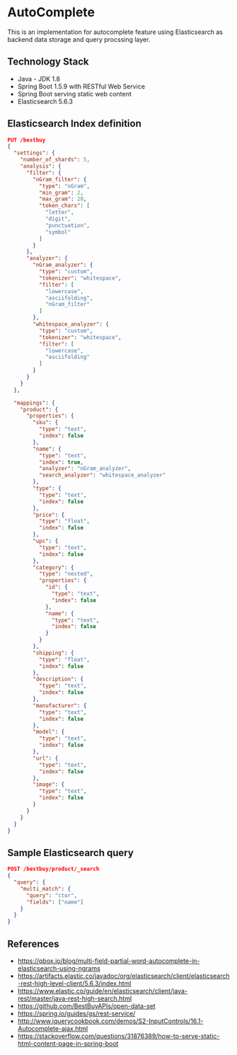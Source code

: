 # AutoComplete

This is an implementation for autocomplete feature using Elasticsearch as backend data storage and query procssing layer.

## Technology Stack
  - Java - JDK 1.8
  - Spring Boot 1.5.9 with RESTful Web Service
  - Spring Boot serving static web content
  - Elasticsearch 5.6.3     

## Elasticsearch Index definition
```json
PUT /bestbuy
{
  "settings": {
    "number_of_shards": 5,
    "analysis": {
      "filter": {
        "nGram_filter": {
          "type": "nGram",
          "min_gram": 2,
          "max_gram": 20,
          "token_chars": [
            "letter",
            "digit",
            "punctuation",
            "symbol"
          ]
        }
      },
      "analyzer": {
        "nGram_analyzer": {
          "type": "custom",
          "tokenizer": "whitespace",
          "filter": [
            "lowercase",
            "asciifolding",
            "nGram_filter"
          ]
        },
        "whitespace_analyzer": {
          "type": "custom",
          "tokenizer": "whitespace",
          "filter": [
            "lowercase",
            "asciifolding"
          ]
        }
      }
    }
  },

  "mappings": {
    "product": {
      "properties": {
        "sku": {
          "type": "text",
          "index": false
        },
        "name": {
          "type": "text",
          "index": true,
          "analyzer": "nGram_analyzer",
          "search_analyzer": "whitespace_analyzer"
        },
        "type": {
          "type": "text",
          "index": false
        },
        "price": {
          "type": "float",
          "index": false
        },
        "upc": {
          "type": "text",
          "index": false
        },
        "category": {
          "type": "nested",
          "properties": {
            "id": {
              "type": "text",
              "index": false
            },
            "name": {
              "type": "text",
              "index": false
            }
          }
        },
        "shipping": {
          "type": "float",
          "index": false
        },
        "description": {
          "type": "text",
          "index": false
        },
        "manufacturer": {
          "type": "text",
          "index": false
        },
        "model": {
          "type": "text",
          "index": false
        },
        "url": {
          "type": "text",
          "index": false
        },
        "image": {
          "type": "text",
          "index": false
        }
      }
    }
  }
}
```

## Sample Elasticsearch query
```json
POST /bestbuy/product/_search
{
  "query": {
    "multi_match": {
      "query": "ctor",
      "fields": ["name"]
    }
  }
}
```

## References
  - https://qbox.io/blog/multi-field-partial-word-autocomplete-in-elasticsearch-using-ngrams
  - https://artifacts.elastic.co/javadoc/org/elasticsearch/client/elasticsearch-rest-high-level-client/5.6.3/index.html
  - https://www.elastic.co/guide/en/elasticsearch/client/java-rest/master/java-rest-high-search.html
  - https://github.com/BestBuyAPIs/open-data-set
  - https://spring.io/guides/gs/rest-service/
  - http://www.jquerycookbook.com/demos/S2-InputControls/16.1-Autocomplete-ajax.html
  - https://stackoverflow.com/questions/31876389/how-to-serve-static-html-content-page-in-spring-boot
